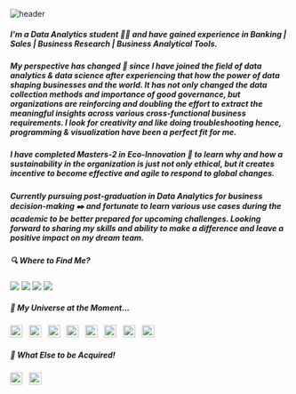 ![header](https://capsule-render.vercel.app/api?type=rounded&color=gradient&text=%20If&nbsp;you&nbsp;torture&nbsp;the&nbsp;data&nbsp;long&nbsp;enough,&nbsp;it&nbsp;will&nbsp;confess&nbsp;to&nbsp;anything&nbsp;-&nbsp;Ronald&nbsp;Coase%20&height=80&fontSize=20&textBg=true)

##### I'm a Data Analytics student :man_student: and have gained experience in **Banking | Sales | Business Research |  Business Analytical Tools**.
##### My perspective has changed :rainbow: since I have joined the field of data analytics & data science after experiencing that how the power of data shaping businesses and the world. It has not only changed the data collection methods and importance of good governance, but organizations are reinforcing and doubling the effort to extract the meaningful insights across various cross-functional business requirements. I look for creativity and like doing troubleshooting hence, programming & visualization have been a perfect fit for me. 

#####  I have completed Masters-2 in Eco-Innovation :1st_place_medal: to learn why and how a sustainability in the organization is just not only ethical, but it creates incentive to become effective and agile to respond to global changes.

##### Currently pursuing post-graduation in Data Analytics for business decision-making :black_nib: and fortunate to learn various use cases during the academic to be better prepared for upcoming challenges. Looking forward to sharing my skills and ability to make a difference and leave a positive impact on my dream team.      

##### 🔍 Where to Find Me?

[![](https://img.shields.io/badge/LinkedIn-ravinakulan-white?logo=Linkedin&logoColor=white&labelColor=blue)](https://www.linkedin.com/in/ravi-nakulan-data-analyst/)
[![](https://img.shields.io/badge/Slideshare-ravinakulan-white?logo=Slideshare&labelColor=orange)](https://www.slideshare.net/ravinakulan)
[![](https://img.shields.io/badge/Gmail-ravi.nakulan@gmail.com-white?logo=Gmail&logoColor=Red&labelColor=lightred)](mailto:ravi.nakulan@gmail.com)
[![](https://img.shields.io/badge/YouTube-ravinakulan-white?logo=YouTube&labelColor=darkred)](https://youtu.be/xVa_0X4P3Ek)


##### 🚀 My Universe at the Moment...

<a name="learning-now"></a>

<img src="https://img.shields.io/badge/Powered%20by-PostgreSQL-blue.svg=ClicData&logoColor=F7DF1E" alt="ClicData logo" title="ClicData" height="22" /> &nbsp;
<img src="https://img.shields.io/badge/ClicData-282C34?logo=ClicData&logoColor=F7DF1E" alt="ClicData logo" title="ClicData" height="22" /> &nbsp;
<img src="https://img.shields.io/badge/MySQL-282C34?logo=MySQL&logoColor=F7DF1E" alt="MySQL logo" title="MySQL" height="22" /> &nbsp;
<img src="https://img.shields.io/badge/Microsoft Excel-282C34?logo=microsoftexcel&logoColor=6CC644" alt="Miscrosoft Excel logo" title="Microsoft Excel" height="22" /> &nbsp;
<img src="https://img.shields.io/badge/Python-282C34?logo=python&logoColor=F7DF1E" alt="Python logo" title="Python" height="22" /> &nbsp;
<img src="https://img.shields.io/badge/Tableau-282C34?logo=tableau&logoColor=474747rgb" alt="Tableau logo" title="Tableau" height="22" /> &nbsp;
<img src="https://img.shields.io/badge/PowerBI-282C34?logo=powerbi&logoColor=E3AE26" alt="PowerBI logo" title="PowerBI" height="22" /> &nbsp;
<img src="https://img.shields.io/badge/R-282C34?logo=r&logoColor=2B76CC" alt="R logo" title="R" height="22" /> &nbsp;

<a name="learning-next"></a>

##### 🌱 What Else to be Acquired!

<a name="learning-now"></a>

<img src="https://img.shields.io/badge/Microsoft Azure-282C34?logo=microsoftazure&logoColor=008AD7" alt="Microsoft Azure logo" title="Azure" height="22" /> &nbsp;
<img src="https://img.shields.io/badge/Azure DevOps-282C34?logo=azuredevops&logoColor=007FFF" alt="Azure DevOps logo" title="Azure DevOps" height="22" /> &nbsp;

<a name="learning-next"></a>

